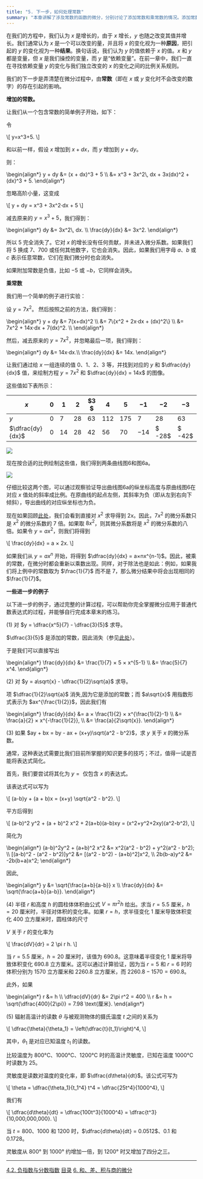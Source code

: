 ```yaml
---
title: "5. 下一步，如何处理常数"
summary: "本章讲解了涉及常数的函数的微分，分别讨论了添加常数和乘常数的情况。添加常数对变化率无影响，而乘常数按比例缩放结果。通过多个例子展示了微分步骤，包括较复杂的代数表达式及应用，如圆柱体积和辐射高温计的灵敏度。最后部分给出了不同温度下灵敏度的计算。"
---
```


在我们的方程中，我们认为 $x$ 是增长的，由于 $x$ 增长，$y$ 也随之改变其值并增长。我们通常认为 $x$ 是一个可以改变的量，并且将 $x$ 的变化视为一种**原因**，把引起的 $y$ 的变化视为一种**结果**。换句话说，我们认为 $y$ 的值依赖于 $x$ 的值。$x$ 和 $y$ 都是变量，但 $x$ 是我们操控的变量，而 $y$ 是“依赖变量”。在前一章中，我们一直在寻找依赖变量 $y$ 的变化与我们独立改变的 $x$ 的变化之间的比例关系规则。

我们的下一步是弄清楚在微分过程中，由**常数**（即在 $x$ 或 $y$ 变化时不会改变的数字）的存在引起的影响。

**增加的常数。**

让我们从一个包含常数的简单例子开始，如下：

令

<div class="math">\[
y=x^3+5.
\]</div>

和以前一样，假设 $x$ 增加到 $x + dx$，而 $y$ 增加到 $y + dy$。

则：

<div class="math">\begin{align*}
y + dy &= (x + dx)^3 + 5 \\
       &= x^3 + 3x^2\, dx + 3x(dx)^2 + (dx)^3 + 5.
\end{align*}</div>

忽略高阶小量，这变成

<div class="math">\[
y + dy = x^3 + 3x^2·dx + 5
\]</div>

减去原来的 $y = x^3 + 5$，我们得到：

<div class="math">\begin{align*}
dy &= 3x^2\, dx. \\
\frac{dy}{dx} &= 3x^2.
\end{align*}</div>

所以 $5$ 完全消失了。它对 $x$ 的增长没有任何贡献，并未进入微分系数。如果我们将 $5$ 换成 $7$、$700$ 或任何其他数字，它也会消失。因此，如果我们用字母 $a$、$b$ 或 $c$ 表示任意常数，它们在我们微分时也会消失。

如果附加常数是负值，比如 $-5$ 或 $-b$，它同样会消失。

**乘常数**

我们用一个简单的例子进行实验：

设 $y = 7x^2$。 然后按照之前的方法，我们得到：

<div class="math">\begin{align*}
y + dy &= 7(x+dx)^2 \\
       &= 7\{x^2 + 2x·dx + (dx)^2\} \\
       &= 7x^2 + 14x·dx + 7(dx)^2. \\
\end{align*}</div>

然后，减去原来的 $y = 7x^2$，并忽略最后一项，我们得到：

<div class="math">\begin{align*}
dy &= 14x·dx.\\
\frac{dy}{dx} &= 14x.
\end{align*}</div>

让我们通过给 $x$ 一组连续的值 $0$、$1$、$2$、$3$ 等，并找到对应的 $y$ 和 $\dfrac{dy}{dx}$ 值，来绘制方程 $y = 7x^2$ 和 $\dfrac{dy}{dx} = 14x$ 的图像。

这些值如下表所示：

| $x$ | $0$ | $1$ | $2$ | $3 $ | $4$ | $5$ | $-1$ | $-2$ | $-3$ |
| --- | --- | --- | --- | --- | --- | --- | --- | --- | --- |
| $y$ | $0$ | $7$ | $28$ | $63$ | $112$ | $175$ | $7$ | $28$ | $63$ |
| $\dfrac{dy}{dx}$ | $0$ | $14$ | $28$ | $42$ | $56$ | $70$ | $-14$ | $ -28$ | $ -42$ |

![](/images/calculus-made-easy/040a.pdf.png-1.png)

现在按合适的比例绘制这些值，我们得到两条曲线图6和图6a。

![](/images/calculus-made-easy/040b.pdf.png-1.png)

仔细比较这两个图，可以通过观察验证导出曲线图6a的纵坐标高度与原曲线图6在对应 $x$ 值处的斜率成比例。在原曲线的起点左侧，其斜率为负（即从左到右向下倾斜），导出曲线的对应纵坐标也为负。

现在如果回顾[此处](4.html#diffexample)，我们会看到直接对 $x^2$ 求导得到 $2x$。因此，$7x^2$ 的微分系数只是 $x^2$ 的微分系数的 $7$ 倍。如果取 $8x^2$，则其微分系数将是 $x^2$ 的微分系数的八倍。如果令 $y = ax^2$，则我们将得到

<div class="math">\[
\frac{dy}{dx} = a × 2x.
\]</div>

如果我们从 $y = ax^n$ 开始，将得到 $\dfrac{dy}{dx} = a×nx^{n-1}$。因此，被乘的常数，在微分时都会重新以乘数出现。同样，对于除法也是如此：例如，如果我们将上例中的常数取为 $\frac{1}{7}$ 而不是 $7$，那么微分结果中将会出现相同的 $\frac{1}{7}$。

**一些进一步的例子**

以下进一步的例子，通过完整的计算过程，可以帮助你完全掌握微分应用于普通代数表达式的过程，并能够自行完成本章末的练习。

(1) 对 $y = \dfrac{x^5}{7} - \dfrac{3}{5}$ 求导。

$\dfrac{3}{5}$ 是添加的常数，因此消失（参见[此处](5.html#addconst)）。

于是我们可以直接写出

<div class="math">\begin{align*}
\frac{dy}{dx} &= \frac{1}{7} × 5 × x^{5-1} \\
              &= \frac{5}{7} x^4.  
\end{align*}</div>

(2) 对 $y = a\sqrt{x} - \dfrac{1}{2}\sqrt{a}$ 求导。

项 $\dfrac{1}{2}\sqrt{a}$ 消失,因为它是添加的常数；而 $a\sqrt{x}$ 用指数形式表示为 $ax^{\frac{1}{2}}$，因此我们有

<div class="math">\begin{align*}
\frac{dy}{dx}  &= a × \frac{1}{2} × x^{\frac{1}{2}-1}  \\
               &= \frac{a}{2} × x^{-\frac{1}{2}}, \\
               &= \frac{a}{2\sqrt{x}}.
\end{align*}</div>

(3) 如果 $ay + bx = by - ax + (x+y)\sqrt{a^2 - b^2}$，求 $y$ 关于 $x$ 的微分系数。

通常，这种表达式需要比我们目前所掌握的知识更多的技巧；不过，值得一试是否能将表达式简化。

首先，我们要尝试将其化为 $y = {}$ 仅包含 $x$ 的表达式。

该表达式可以写为

<div class="math">\[
(a-b)y + (a + b)x = (x+y) \sqrt{a^2 - b^2}.
\]</div>

平方后得到

<div class="math">\[
(a-b)^2 y^2 + (a + b)^2 x^2 + 2(a+b)(a-b)xy = (x^2+y^2+2xy)(a^2-b^2),
\]</div>

简化为

<div class="math">\begin{align*}
(a-b)^2y^2 + (a+b)^2 x^2 &= x^2(a^2 - b^2) + y^2(a^2 - b^2); \\
[(a-b)^2 - (a^2 - b^2)]y^2 &= [(a^2 - b^2) - (a+b)^2]x^2, \\
2b(b-a)y^2 &= -2b(b+a)x^2;
\end{align*}</div>

因此,

<div class="math">\begin{align*}
y &= \sqrt{\frac{a+b}{a-b}} x \\
\frac{dy}{dx} &= \sqrt{\frac{a+b}{a-b}}.
\end{align*}</div>

(4) 半径 $r$ 和高度 $h$ 的圆柱体体积由公式 $V = \pi r^2 h$ 给出。求当 $r = 5.5$ 厘米，$h = 20$ 厘米时，半径对体积的变化率。如果 $r = h$，求半径变化 $1$ 厘米导致体积变化 $400$ 立方厘米时，圆柱体的尺寸

$V$ 关于 $r$ 的变化率为

<div class="math">\[
\frac{dV}{dr} = 2 \pi r h.
\]</div>

当 $r = 5.5$ 厘米，$h=20$ 厘米时，该值为 $690.8$。这意味着半径变化 $1$ 厘米将导致体积变化 $690.8$ 立方厘米。这可以通过计算验证，因为当 $r = 5$ 和 $r = 6$ 时的体积分别为 $1570$ 立方厘米和 $2260.8$ 立方厘米，而 $2260.8 - 1570 = 690.8$。

此外，如果

<div class="math">\begin{align*}
r &= h \\
\dfrac{dV}{dr} &= 2\pi r^2 = 400 \\
r &= h = \sqrt{\dfrac{400}{2\pi}} = 7.98 \text{厘米}.
\end{align*}</div>

(5) 辐射高温计的读数 $\theta$ 与被观测物体的摄氏温度 $t$ 之间的关系为

<div class="math">\[
\dfrac{\theta}{\theta_1} = \left(\dfrac{t}{t_1}\right)^4,
\]</div>

其中，$\theta_1$ 是对应已知温度 $t_1$ 的读数。

比较温度为 $800°$C、$1000°$C、$1200°$C 时的高温计灵敏度，已知在温度 $1000°$C 时读数为 $25$。

灵敏度是读数对温度的变化率，即 $\dfrac{d\theta}{dt}$。该公式可写为

<div class="math">\[
\theta = \dfrac{\theta_1}{t_1^4} t^4 = \dfrac{25t^4}{1000^4},
\]</div>

我们有

<div class="math">\[
\dfrac{d\theta}{dt} = \dfrac{100t^3}{1000^4} = \dfrac{t^3}{10,000,000,000}.
\]</div>

当 $t=800$、$1000$ 和 $1200$ 时，$\dfrac{d\theta}{dt} = 0.0512$、$0.1$ 和 $0.1728$。

灵敏度从 $800°$ 到 $1000°$ 约增加一倍，到 $1200°$ 时又增加了四分之三。

---

<nav class="pagination justify-content-between">
<a href="../4-2">4.2. 负指数与分数指数</a>
<a href="../">目录</a>
<a href="../6">6. 和、差、积与商的微分</a>
</nav>

